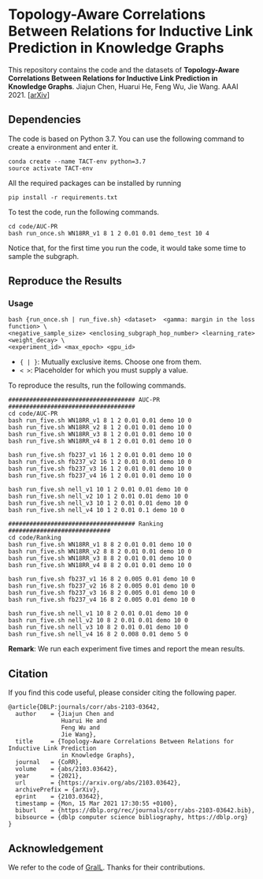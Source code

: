 # Topology-Aware Correlations Between Relations for Inductive Link Prediction in Knowledge Graphs

This repository contains the code and the datasets of **Topology-Aware Correlations Between Relations for Inductive Link Prediction in Knowledge Graphs**. Jiajun Chen, Huarui He, Feng Wu, Jie Wang. AAAI 2021. [[arXiv](https://arxiv.org/pdf/2103.03642.pdf)]

## Dependencies
The code is based on Python 3.7. You can use the following command to create a environment and enter it.
```shell script
conda create --name TACT-env python=3.7
source activate TACT-env
```
All the required packages can be installed by running 
```shell script
pip install -r requirements.txt
```
To test the code, run the following commands.

```shell script
cd code/AUC-PR
bash run_once.sh WN18RR_v1 8 1 2 0.01 0.01 demo_test 10 4
```

Notice that, for the first time you run the code, it would take some time to sample the subgraph. 

## Reproduce the Results

### Usage

```
bash {run_once.sh | run_five.sh} <dataset>  <gamma: margin in the loss function> \
<negative_sample_size> <enclosing_subgraph_hop_number> <learning_rate> <weight_decay> \ 
<experiment_id> <max_epoch> <gpu_id> 
```

- `{ | }`: Mutually exclusive items. Choose one from them.
- `< >`: Placeholder for which you must supply a value.

To reproduce the results, run the following commands. 

```shell script
#################################### AUC-PR ####################################
cd code/AUC-PR
bash run_five.sh WN18RR_v1 8 1 2 0.01 0.01 demo 10 0
bash run_five.sh WN18RR_v2 8 1 2 0.01 0.01 demo 10 0
bash run_five.sh WN18RR_v3 8 1 2 0.01 0.01 demo 10 0
bash run_five.sh WN18RR_v4 8 1 2 0.01 0.01 demo 10 0

bash run_five.sh fb237_v1 16 1 2 0.01 0.01 demo 10 0
bash run_five.sh fb237_v2 16 1 2 0.01 0.01 demo 10 0
bash run_five.sh fb237_v3 16 1 2 0.01 0.01 demo 10 0
bash run_five.sh fb237_v4 16 1 2 0.01 0.01 demo 10 0

bash run_five.sh nell_v1 10 1 2 0.01 0.01 demo 10 0
bash run_five.sh nell_v2 10 1 2 0.01 0.01 demo 10 0
bash run_five.sh nell_v3 10 1 2 0.01 0.01 demo 10 0
bash run_five.sh nell_v4 10 1 2 0.01 0.1 demo 10 0

#################################### Ranking #############################
cd code/Ranking
bash run_five.sh WN18RR_v1 8 8 2 0.01 0.01 demo 10 0
bash run_five.sh WN18RR_v2 8 8 2 0.01 0.01 demo 10 0
bash run_five.sh WN18RR_v3 8 8 2 0.01 0.01 demo 10 0
bash run_five.sh WN18RR_v4 8 8 2 0.01 0.01 demo 10 0

bash run_five.sh fb237_v1 16 8 2 0.005 0.01 demo 10 0
bash run_five.sh fb237_v2 16 8 2 0.005 0.01 demo 10 0
bash run_five.sh fb237_v3 16 8 2 0.005 0.01 demo 10 0
bash run_five.sh fb237_v4 16 8 2 0.005 0.01 demo 10 0

bash run_five.sh nell_v1 10 8 2 0.01 0.01 demo 10 0
bash run_five.sh nell_v2 10 8 2 0.01 0.01 demo 10 0
bash run_five.sh nell_v3 10 8 2 0.01 0.01 demo 10 0
bash run_five.sh nell_v4 16 8 2 0.008 0.01 demo 5 0
```

**Remark**:  We run each experiment five times and report the mean results.

## Citation
If you find this code useful, please consider citing the following paper.
```shell script
@article{DBLP:journals/corr/abs-2103-03642,
  author    = {Jiajun Chen and
               Huarui He and
               Feng Wu and
               Jie Wang},
  title     = {Topology-Aware Correlations Between Relations for Inductive Link Prediction
               in Knowledge Graphs},
  journal   = {CoRR},
  volume    = {abs/2103.03642},
  year      = {2021},
  url       = {https://arxiv.org/abs/2103.03642},
  archivePrefix = {arXiv},
  eprint    = {2103.03642},
  timestamp = {Mon, 15 Mar 2021 17:30:55 +0100},
  biburl    = {https://dblp.org/rec/journals/corr/abs-2103-03642.bib},
  bibsource = {dblp computer science bibliography, https://dblp.org}
}
```

## Acknowledgement

We refer to the code of [GraIL](https://github.com/kkteru/grail). Thanks for their contributions.
